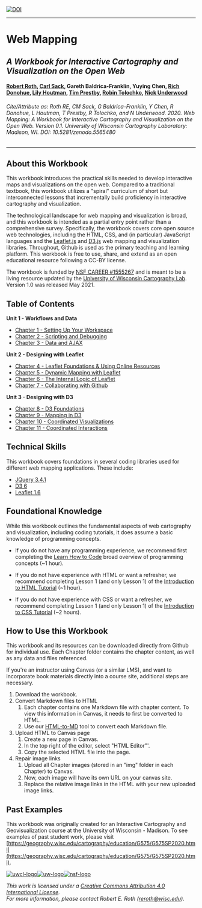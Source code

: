 [![DOI](https://zenodo.org/badge/DOI/10.5281/zenodo.5565480.svg)](https://doi.org/10.5281/zenodo.5565480)




---

# Web Mapping

## _A Workbook for Interactive Cartography and Visualization on the Open Web_

#### [Robert Roth](https://twitter.com/RobertERoth), [Carl Sack](https://twitter.com/northlandiguana), Gareth Baldrica-Franklin, Yuying Chen, [Rich Donohue](https://twitter.com/rgdonohue), [Lily Houtman](https://twitter.com/lilyhoutman), [Tim Prestby](https://twitter.com/timprestby?lang=en), [Robin Tolochko](https://twitter.com/tolomaps), [Nick Underwood](https://twitter.com/mulletmapping)

###### Cite/Attribute as: Roth RE, CM Sack, G Baldrica-Franklin, Y Chen, R Donohue, L Houtman, T Prestby, R Tolochko, and N Underwood. 2020. _Web Mapping: A Workbook for Interactive Cartography and Visualization on the Open Web._ Version 0.1. University of Wisconsin Cartography Laboratory: Madison, WI. DOI: 10.5281/zenodo.5565480

---

## About this Workbook

This workbook introduces the practical skills needed to develop interactive maps and visualizations on the open web. Compared to a traditional textbook, this workbook utilizes a "spiral" curriculum of short but interconnected lessons that incrementally build proficiency in interactive cartography and visualization.  

The technological landscape for web mapping and visualization is broad, and this workbook is intended as a partial entry point rather than a comprehensive survey. Specifically, the workbook covers core open source web technologies, including the HTML, CSS, and (in particular) JavaScript languages and the [Leaflet.js](https://leafletjs.com/) and [D3.js](https://d3js.org/) web mapping and visualization libraries. Throughout, Github is used as the primary teaching and learning platform. This workbook is free to use, share, and extend as an open educational resource following a CC-BY license.

The workbook is funded by [NSF CAREER #1555267](https://www.nsf.gov/awardsearch/showAward?AWD_ID=1555267) and is meant to be a living resource updated by the [University of Wisconsin Cartography Lab](https://geography.wisc.edu/cartography/). Version 1.0 was released May 2021.


## Table of Contents

**Unit 1 - Workflows and Data**
- [Chapter 1 - Setting Up Your Workspace](/Chapter01)
- [Chapter 2 - Scripting and Debugging](/Chapter02)
- [Chapter 3 - Data and AJAX](/Chapter03)

**Unit 2 - Designing with Leaflet**
- [Chapter 4 - Leaflet Foundations & Using Online Resources](/Chapter04)
- [Chapter 5 - Dynamic Mapping with Leaflet](/Chapter05)
- [Chapter 6 - The Internal Logic of Leaflet](/Chapter06)
- [Chapter 7 - Collaborating with Github](/Chapter07)

**Unit 3 - Designing with D3**
- [Chapter 8 - D3 Foundations](/Chapter08)
- [Chapter 9 - Mapping in D3](/Chapter09)
- [Chapter 10 - Coordinated Visualizations](/Chapter10)
- [Chapter 11 - Coordinated Interactions](/Chapter11)

## Technical Skills

This workbook covers foundations in several coding libraries used for different web mapping applications. These include:

- [JQuery 3.4.1](https://jquery.com/)
- [D3 6](https://d3js.org/)
- [Leaflet 1.6](https://leafletjs.com/reference-1.6.0.html)

## Foundational Knowledge

While this workbook outlines the fundamental aspects of web cartography and visualization, including coding tutorials, it does assume a basic knowledge of programming concepts. 

- If you do not have any programming experience, we recommend first completing the [Learn How to Code](https://www.codecademy.com/learn/learn-how-to-code) broad overview of programming concepts (~1 hour). 

- If you do not have experience with HTML or want a refresher, we recommend completing Lesson 1 (and only Lesson 1) of the [Introduction to HTML Tutorial](https://www.codecademy.com/learn/learn-html) (~1 hour). 

- If you do not have experience with CSS or want a refresher, we recommend completing Lesson 1 (and only Lesson 1) of the [Introduction to CSS Tutorial](https://www.codecademy.com/learn/learn-css) (~2 hours).

## How to Use this Workbook

This workbook and its resources can be downloaded directly from Github for individual use. Each Chapter folder contains the chapter content, as well as any data and files referenced.

If you're an instructor using Canvas (or a similar LMS), and want to incorporate  book materials directly into a course site, additional steps are necessary.

1. Download the workbook.
2. Convert Markdown files to HTML
    1. Each chapter contains one Markdown file with chapter content. To view this information in Canvas, it needs to first be converted to HTML.
    2. Use our [HTML-to-MD](https://uwcartlab.github.io/html-to-md/) tool to convert each Markdown file.
3. Upload HTML to Canvas page
    1. Create a new page in Canvas.
    2. In the top right of the editor, select "HTML Editor"'.
    3. Copy the selected HTML file into the page.
4. Repair image links
    1. Upload all Chapter images (stored in an "img" folder in each Chapter) to Canvas. 
    2. Now, each image will have its own URL on your canvas site.
    3. Replace the relative image links in the HTML with your new uploaded image links. 

## Past Examples

This workbook was originally created for an Interactive Cartography and Geovisualization course at the University of Wisconsin - Madison. To see examples of past student work, please visit [https://geography.wisc.edu/cartography/education/G575/G575SP2020.html](https://geography.wisc.edu/cartography/education/G575/G575SP2020.html).

[![uwcl-logo](Introduction/img/uwcl-logo.png)](https://geography.wisc.edu/cartography/)[![uw-logo](Introduction/img/uw-logo.png)](www.wisc.edu)[![nsf-logo](Introduction/img/nsf-logo.png)](https://www.nsf.gov/)

_This work is licensed under a [Creative Commons Attribution 4.0 International License](http://creativecommons.org/licenses/by/4.0/). <br/> For more information, please contact Robert E. Roth \(reroth@wisc.edu\)._
